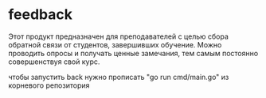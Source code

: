 # feedback

Этот продукт предназначен для преподавателей с целью сбора обратной связи от студентов, завершивших обучение.
Можно проводить опросы и получать ценные замечания, тем самым постоянно совершенствуя свой курс.

чтобы запустить back нужно прописать "go run cmd/main.go" из корневого репозитория
